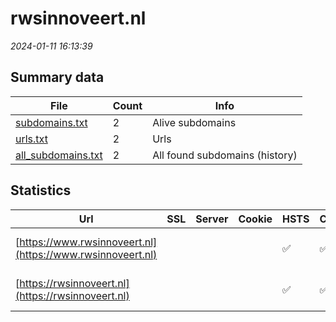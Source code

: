 # rwsinnoveert.nl
*2024-01-11 16:13:39*
## Summary data
| File       | Count | Info |
|------------|-------|------|
|[subdomains.txt](/data/rwsinnoveert.nl/subdomains.txt)|2|Alive subdomains|
|[urls.txt](/data/rwsinnoveert.nl/urls.txt)|2|Urls|
|[all_subdomains.txt](/data/rwsinnoveert.nl/all_subdomains.txt)|2|All found subdomains (history)|
## Statistics
| Url | SSL | Server | Cookie | HSTS | CSP | XFO | XXP | RP | Tech |Title |
|------------|-------|------|------|------|------|------|------|------|------|------|
|[https://www.rwsinnoveert.nl](https://www.rwsinnoveert.nl)| || |:white_check_mark: | :white_check_mark:| :white_check_mark: | :white_check_mark: | :white_check_mark: |HSTS Microsoft ASP.NET:-|Object moved|
|[https://rwsinnoveert.nl](https://rwsinnoveert.nl)| || |:white_check_mark: | :white_check_mark:| :white_check_mark: | :white_check_mark: | :white_check_mark: |HSTS Microsoft ASP.NET:-|Innovatieagenda...|